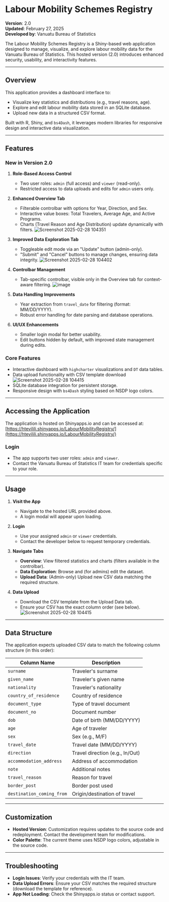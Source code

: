 # Labour Mobility Schemes Registry

**Version**: 2.0  
**Updated**: February 27, 2025  
**Developed by**: Vanuatu Bureau of Statistics 

The Labour Mobility Schemes Registry is a Shiny-based web application designed to manage, visualize, and explore labour mobility data for the Vanuatu Bureau of Statistics. This hosted version (2.0) introduces enhanced security, usability, and interactivity features.

---

## Overview

This application provides a dashboard interface to:
- Visualize key statistics and distributions (e.g., travel reasons, age).
- Explore and edit labour mobility data stored in an SQLite database.
- Upload new data in a structured CSV format.

Built with R, Shiny, and `bs4Dash`, it leverages modern libraries for responsive design and interactive data visualization.

---

## Features

### New in Version 2.0
1. **Role-Based Access Control**
   - Two user roles: `admin` (full access) and `viewer` (read-only).
   - Restricted access to data uploads and edits for `admin` users only.

2. **Enhanced Overview Tab**
   - Filterable controlbar with options for Year, Direction, and Sex.
   - Interactive value boxes: Total Travelers, Average Age, and Active Programs.
   - Charts (Travel Reason and Age Distribution) update dynamically with filters.
![Screenshot 2025-02-28 104351](https://github.com/user-attachments/assets/df7419f2-c6e3-4aeb-a808-2aae83a05263)

3. **Improved Data Exploration Tab**
   - Toggleable edit mode via an "Update" button (admin-only).
   - "Submit" and "Cancel" buttons to manage changes, ensuring data integrity.
![Screenshot 2025-02-28 104402](https://github.com/user-attachments/assets/32325bba-7323-4fe6-b0c3-d8bb53cce329)

4. **Controlbar Management**
   - Tab-specific controlbar, visible only in the Overview tab for context-aware filtering.
![image](https://github.com/user-attachments/assets/c2042c8a-9a1e-495b-b43b-bc6e4df24f1d)

5. **Data Handling Improvements**
   - Year extraction from `travel_date` for filtering (format: MM/DD/YYYY).
   - Robust error handling for date parsing and database operations.

6. **UI/UX Enhancements**
   - Smaller login modal for better usability.
   - Edit buttons hidden by default, with improved state management during edits.

### Core Features
- Interactive dashboard with `highcharter` visualizations and `DT` data tables.
- Data upload functionality with CSV template download
![Screenshot 2025-02-28 104415](https://github.com/user-attachments/assets/a100890f-4d34-4462-bf4b-fc51940caf66)
- SQLite database integration for persistent storage.
- Responsive design with `bs4Dash` styling based on NSDP logo colors.

---

## Accessing the Application

The application is hosted on Shinyapps.io and can be accessed at:  
[https://htevilili.shinyapps.io/LabourMobilityRegistry/](https://htevilili.shinyapps.io/LabourMobilityRegistry/)  

### Login
- The app supports two user roles: `admin` and `viewer`.
- Contact the Vanuatu Bureau of Statistics IT team for credentials specific to your role.

---

## Usage

1. **Visit the App**
   - Navigate to the hosted URL provided above.
   - A login modal will appear upon loading.

2. **Login**
   - Use your assigned `admin` or `viewer` credentials.
   - Contact the developer below to request temporary credentials.

3. **Navigate Tabs**
   - **Overview**: View filtered statistics and charts (filters available in the controlbar).
   - **Data Exploration**: Browse and (for admins) edit the dataset.
   - **Upload Data**: (Admin-only) Upload new CSV data matching the required structure.

4. **Data Upload**
   - Download the CSV template from the Upload Data tab.
   - Ensure your CSV has the exact column order (see below).
     ![Screenshot 2025-02-28 104415](https://github.com/user-attachments/assets/5b3d1971-93fc-4dc8-bd74-06ec55a4bdfc)

---

## Data Structure

The application expects uploaded CSV data to match the following column structure (in this order):

| Column Name             | Description                          |
|-------------------------|--------------------------------------|
| `surname`              | Traveler's surname                  |
| `given_name`           | Traveler's given name               |
| `nationality`          | Traveler's nationality              |
| `country_of_residence` | Country of residence                |
| `document_type`        | Type of travel document             |
| `document_no`          | Document number                     |
| `dob`                  | Date of birth (MM/DD/YYYY)          |
| `age`                  | Age of traveler                     |
| `sex`                  | Sex (e.g., M/F)                     |
| `travel_date`          | Travel date (MM/DD/YYYY)            |
| `direction`            | Travel direction (e.g., In/Out)     |
| `accommodation_address`| Address of accommodation            |
| `note`                 | Additional notes                    |
| `travel_reason`        | Reason for travel                   |
| `border_post`          | Border post used                    |
| `destination_coming_from` | Origin/destination of travel     |

---

## Customization

- **Hosted Version**: Customization requires updates to the source code and redeployment. Contact the development team for modifications.
- **Color Palette**: The current theme uses NSDP logo colors, adjustable in the source code.

---

## Troubleshooting

- **Login Issues**: Verify your credentials with the IT team.
- **Data Upload Errors**: Ensure your CSV matches the required structure (download the template for reference).
- **App Not Loading**: Check the Shinyapps.io status or contact support.

 
